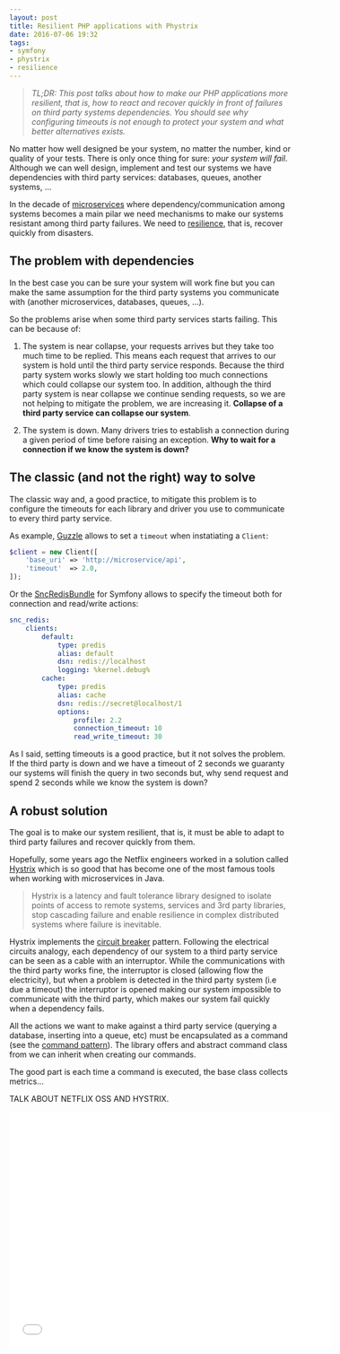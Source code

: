 ```yaml
---
layout: post
title: Resilient PHP applications with Phystrix
date: 2016-07-06 19:32
tags:
- symfony
- phystrix
- resilience
---
```


> *TL;DR: This post talks about how to make our PHP applications more resilient, that is, how to react and recover quickly in front of failures on third party systems dependencies. You should see why configuring timeouts is not enough to protect your system and what better alternatives exists.*

No matter how well designed be your system, no matter the number, kind or quality of your tests. There is only once thing for sure: *your system will fail*. Although we can well design, implement and test our systems we have dependencies with third party services: databases, queues, another systems, ...

<!--more-->

In the decade of [microservices](http://martinfowler.com/articles/microservices.html) where dependency/communication among systems becomes a main pilar we need mechanisms to make our systems resistant among third party failures. We need to [resilience](http://www.dictionary.com/browse/resilience), that is, recover quickly from disasters.

## The problem with dependencies

In the best case you can be sure your system will work fine but you can make the same assumption for the third party systems you communicate with (another microservices, databases, queues, ...).

So the problems arise when some third party services starts failing. This can be because of:

1. The system is near collapse, your requests arrives but they take too much time to be replied. This means each request that arrives to our system is hold until the third party service responds. Because the third party system works slowly we start holding too much connections which could collapse our system too. In addition, although the third party system is near collapse we continue sending requests, so we are not helping to mitigate the problem, we are increasing it. **Collapse of a third party service can collapse our system**.

2. The system is down. Many drivers tries to establish a connection during a given period of time before raising an exception. **Why to wait for a connection if we know the system is down?**

## The classic (and not the right) way to solve

The classic way and, a good practice, to mitigate this problem is to configure the timeouts for each library and driver you use to communicate to every third party service.

As example, [Guzzle](http://docs.guzzlephp.org/en/latest/) allows to set a `timeout` when instatiating a `Client`:

```php
$client = new Client([
    'base_uri' => 'http://microservice/api',
    'timeout'  => 2.0,
]);
```

Or the [SncRedisBundle](https://github.com/snc/SncRedisBundle/blob/master/Resources/doc/index.md) for Symfony allows to specify the timeout both for connection and read/write actions:

```yaml
snc_redis:
    clients:
        default:
            type: predis
            alias: default
            dsn: redis://localhost
            logging: %kernel.debug%
        cache:
            type: predis
            alias: cache
            dsn: redis://secret@localhost/1
            options:
                profile: 2.2
                connection_timeout: 10
                read_write_timeout: 30
```

As I said, setting timeouts is a good practice, but it not solves the problem. If the third party is down and we have a timeout of 2 seconds we guaranty our systems will finish the query in two seconds but, why send request and spend 2 seconds while we know the system is down?

## A robust solution

The goal is to make our system resilient, that is, it must be able to adapt to third party failures and recover quickly from them.

Hopefully, some years ago the Netflix engineers worked in a solution called [Hystrix](https://github.com/Netflix/Hystrix) which is so good that has become one of the most famous tools when working with microservices in Java.

> Hystrix is a latency and fault tolerance library designed to isolate points of access to remote systems, services and 3rd party libraries, stop cascading failure and enable resilience in complex distributed systems where failure is inevitable.

Hystrix implements the [circuit breaker](http://martinfowler.com/bliki/CircuitBreaker.html) pattern. Following the electrical circuits analogy, each dependency of our system to a third party service can be seen as a cable with an interruptor. While the communications with the third party works fine, the interruptor is closed (allowing flow the electricity), but when a problem is detected in the third party system (i.e due a timeout) the interruptor is opened making our system impossible to communicate with the third party, which makes our system fail quickly when a dependency fails.

All the actions we want to make against a third party service (querying a database, inserting into a queue, etc) must be encapsulated as a command (see the [command pattern](http://www.oodesign.com/command-pattern.html)). The library offers and abstract command class from we can inherit when creating our commands.

The good part is each time a command is executed, the base class collects metrics...


TALK ABOUT NETFLIX OSS AND HYSTRIX.


<iframe src="//slides.com/acanimal/resiliency-php-apps/embed" width="576" height="420" scrolling="no" frameborder="0" webkitallowfullscreen mozallowfullscreen allowfullscreen></iframe>
